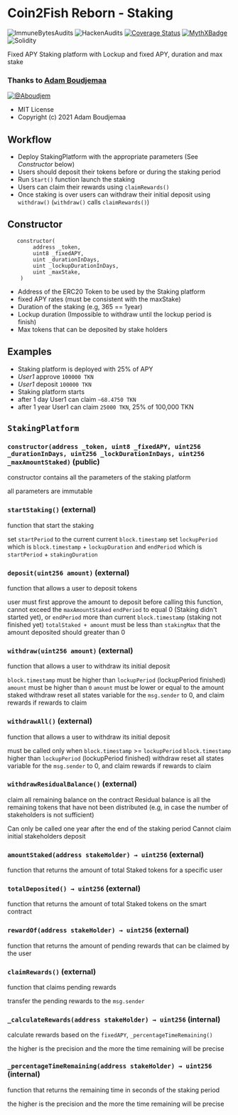 # Coin2Fish Reborn - Staking

![ImmuneBytesAudits](https://img.shields.io/badge/ImmuneBytes-Passed-brightgreen?logo=springsecurity)
![HackenAudits](https://img.shields.io/badge/Hacken-Passed-brightgreen?logo=springsecurity)
[![Coverage Status](https://coveralls.io/repos/github/Aboudjem/staking-platform-fixed-apy/badge.svg?branch=features/actions)](https://coveralls.io/github/Aboudjem/staking-platform-fixed-apy?branch=features/actions)
[![MythXBadge](https://badgen.net/https/api.mythx.io/v1/projects/3c2be13e-9b64-42ac-9100-e27db7c8d17a/badge/data?cache=300&icon=https://raw.githubusercontent.com/ConsenSys/mythx-github-badge/main/logo_white.svg)](https://docs.mythx.io/dashboard/github-badges)
![Solidity](https://shields.io/badge/solidity-0.8.9-blue?logo=solidity)

Fixed APY Staking platform with Lockup and fixed APY, duration and max stake

### Thanks to [Adam Boudjemaa](https://github.com/Aboudjem/)
[![@Aboudjem](https://img.shields.io/badge/Github-@Aboudjem-blue?logo=github)](https://github.com/Aboudjem/)
- MIT License
- Copyright (c) 2021 Adam Boudjemaa

## Workflow

- Deploy StakingPlatform with the appropriate parameters (See _Constructor_ below)
- Users should deposit their tokens before or during the staking period
- Run `Start()` function launch the staking
- Users can claim their rewards using `claimRewards()`
- Once staking is over users can withdraw their initial deposit using `withdraw()` (`withdraw()` calls `claimRewards()`)

## Constructor

```
   constructor(
        address _token,
        uint8 _fixedAPY,
        uint _durationInDays,
        uint _lockupDurationInDays,
        uint _maxStake,
    )
```

- Address of the ERC20 Token to be used by the Staking platform
- fixed APY rates (must be consistent with the maxStake)
- Duration of the staking (e.g, 365 == 1year)
- Lockup duration (Impossible to withdraw until the lockup period is finish)
- Max tokens that can be deposited by stake holders

## Examples

- Staking platform is deployed with 25% of APY
- _User1_ approve `100000 TKN`
- _User1_ deposit `100000 TKN`
- Staking platform starts
- after 1 day User1 can claim `~68.4750 TKN`
- after 1 year User1 can claim `25000 TKN`, 25% of 100,000 TKN

## `StakingPlatform`

### `constructor(address _token, uint8 _fixedAPY, uint256 _durationInDays, uint256 _lockDurationInDays, uint256 _maxAmountStaked)` (public)

constructor contains all the parameters of the staking platform

all parameters are immutable

### `startStaking()` (external)

function that start the staking

set `startPeriod` to the current current `block.timestamp`
set `lockupPeriod` which is `block.timestamp` + `lockupDuration`
and `endPeriod` which is `startPeriod` + `stakingDuration`

### `deposit(uint256 amount)` (external)

function that allows a user to deposit tokens

user must first approve the amount to deposit before calling this function,
cannot exceed the `maxAmountStaked`
`endPeriod` to equal 0 (Staking didn't started yet),
or `endPeriod` more than current `block.timestamp` (staking not finished yet)
`totalStaked + amount` must be less than `stakingMax`
that the amount deposited should greater than 0

### `withdraw(uint256 amount)` (external)

function that allows a user to withdraw its initial deposit

`block.timestamp` must be higher than `lockupPeriod` (lockupPeriod finished)
`amount` must be higher than `0`
`amount` must be lower or equal to the amount staked
withdraw reset all states variable for the `msg.sender` to 0, and claim rewards
if rewards to claim

### `withdrawAll()` (external)

function that allows a user to withdraw its initial deposit

must be called only when `block.timestamp` >= `lockupPeriod`
`block.timestamp` higher than `lockupPeriod` (lockupPeriod finished)
withdraw reset all states variable for the `msg.sender` to 0, and claim rewards
if rewards to claim

### `withdrawResidualBalance()` (external)

claim all remaining balance on the contract
Residual balance is all the remaining tokens that have not been distributed
(e.g, in case the number of stakeholders is not sufficient)

Can only be called one year after the end of the staking period
Cannot claim initial stakeholders deposit

### `amountStaked(address stakeHolder) → uint256` (external)

function that returns the amount of total Staked tokens
for a specific user

### `totalDeposited() → uint256` (external)

function that returns the amount of total Staked tokens
on the smart contract

### `rewardOf(address stakeHolder) → uint256` (external)

function that returns the amount of pending rewards
that can be claimed by the user

### `claimRewards()` (external)

function that claims pending rewards

transfer the pending rewards to the `msg.sender`

### `_calculateRewards(address stakeHolder) → uint256` (internal)

calculate rewards based on the `fixedAPY`, `_percentageTimeRemaining()`

the higher is the precision and the more the time remaining will be precise

### `_percentageTimeRemaining(address stakeHolder) → uint256` (internal)

function that returns the remaining time in seconds of the staking period

the higher is the precision and the more the time remaining will be precise
